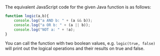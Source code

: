 The equivalent JavaScript code for the given Java function is as follows:
```javascript
function logic(a,b){
    console.log("a AND b: " + (a && b));
    console.log("a OR b: " + (a || b));
    console.log("NOT a: " + !a);
}
```
You can call the function with two boolean values, e.g. `logic(true, false)` will print out the logical operations and their results on true and false.

